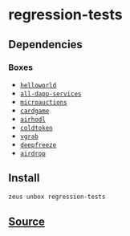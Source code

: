
regression-tests 
====================




## Dependencies
### Boxes
* [`helloworld`](helloworld.md)
* [`all-dapp-services`](all-dapp-services.md)
* [`microauctions`](microauctions.md)
* [`cardgame`](cardgame.md)
* [`airhodl`](airhodl.md)
* [`coldtoken`](coldtoken.md)
* [`vgrab`](vgrab.md)
* [`deepfreeze`](deepfreeze.md)
* [`airdrop`](airdrop.md)




## Install
```bash
zeus unbox regression-tests
```












## [Source](https://github.com/liquidapps-io/zeus-sdk/tree/master/boxes/groups/metaboxes/regression-tests)
